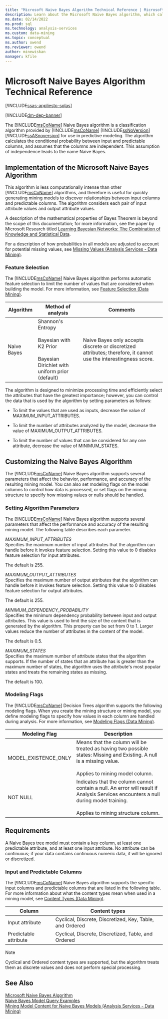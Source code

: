 ```yaml
---
title: "Microsoft Naive Bayes Algorithm Technical Reference | Microsoft Docs"
description: Learn about the Microsoft Naive Bayes algorithm, which calculates conditional probability between input and predictable columns in SQL Server Analysis Services.
ms.date: 02/14/2022
ms.prod: sql
ms.technology: analysis-services
ms.custom: data-mining
ms.topic: conceptual
ms.author: owend
ms.reviewer: owend
author: minewiskan
manager: kfile
---
```

# Microsoft Naive Bayes Algorithm Technical Reference
[!INCLUDE[ssas-appliesto-sqlas](../includes/ssas-appliesto-sqlas.md)]

[!INCLUDE[dm-dep-banner](../includes/dm-dep-banner.md)]

  The [!INCLUDE[msCoName](../includes/msconame-md.md)] Naive Bayes algorithm is a classification algorithm provided by [!INCLUDE[msCoName](../includes/msconame-md.md)] [!INCLUDE[ssNoVersion](../includes/ssnoversion-md.md)] [!INCLUDE[ssASnoversion](../includes/ssasnoversion-md.md)] for use in predictive modeling. The algorithm calculates the conditional probability between input and predictable columns, and assumes that the columns are independent. This assumption of independence leads to the name Naive Bayes.  
  
## Implementation of the Microsoft Naive Bayes Algorithm  
 This algorithm is less computationally intense than other [!INCLUDE[msCoName](../includes/msconame-md.md)] algorithms, and therefore is useful for quickly generating mining models to discover relationships between input columns and predictable columns. The algorithm considers each pair of input attribute values and output attribute values.  
  
 A description of the mathematical properties of Bayes Theorem is beyond the scope of this documentation; for more information, see the paper by Microsoft Research titled [Learning Bayesian Networks: The Combination of Knowledge and Statistical Data](https://go.microsoft.com/fwlink/?LinkId=207029).  
  
 For a description of how probabilities in all models are adjusted to account for potential missing values, see [Missing Values &#40;Analysis Services - Data Mining&#41;](../../analysis-services/data-mining/missing-values-analysis-services-data-mining.md).  
  
### Feature Selection  
 The [!INCLUDE[msCoName](../includes/msconame-md.md)] Naive Bayes algorithm performs automatic feature selection to limit the number of values that are considered when building the model. For more information, see [Feature Selection &#40;Data Mining&#41;](../../analysis-services/data-mining/feature-selection-data-mining.md).  
  
|Algorithm|Method of analysis|Comments|  
|---------------|------------------------|--------------|  
|Naive Bayes|Shannon's Entropy<br /><br /> Bayesian with K2 Prior<br /><br /> Bayesian Dirichlet with uniform prior (default)|Naive Bayes only accepts discrete or discretized attributes; therefore, it cannot use the interestingness score.|  
  
 The algorithm is designed to minimize processing time and efficiently select the attributes that have the greatest importance; however, you can control the data that is used by the algorithm by setting parameters as follows:  
  
-   To limit the values that are used as inputs, decrease the value of MAXIMUM_INPUT_ATTRIBUTES.  
  
-   To limit the number of attributes analyzed by the model, decrease the value of MAXIMUM_OUTPUT_ATTRIBUTES.  
  
-   To limit the number of values that can be considered for any one attribute, decrease the value of MINIMUM_STATES.  
  
## Customizing the Naive Bayes Algorithm  
 The [!INCLUDE[msCoName](../includes/msconame-md.md)] Naive Bayes algorithm supports several parameters that affect the behavior, performance, and accuracy of the resulting mining model. You can also set modeling flags on the model columns to control how data is processed, or set flags on the mining structure to specify how missing values or nulls should be handled.  
  
### Setting Algorithm Parameters  
 The [!INCLUDE[msCoName](../includes/msconame-md.md)] Naive Bayes algorithm supports several parameters that affect the performance and accuracy of the resulting mining model. The following table describes each parameter.  
  
 *MAXIMUM_INPUT_ATTRIBUTES*  
 Specifies the maximum number of input attributes that the algorithm can handle before it invokes feature selection. Setting this value to 0 disables feature selection for input attributes.  
  
 The default is 255.  
  
 *MAXIMUM_OUTPUT_ATTRIBUTES*  
 Specifies the maximum number of output attributes that the algorithm can handle before it invokes feature selection. Setting this value to 0 disables feature selection for output attributes.  
  
 The default is 255.  
  
 *MINIMUM_DEPENDENCY_PROBABILITY*  
 Specifies the minimum dependency probability between input and output attributes. This value is used to limit the size of the content that is generated by the algorithm. This property can be set from 0 to 1. Larger values reduce the number of attributes in the content of the model.  
  
 The default is 0.5.  
  
 *MAXIMUM_STATES*  
 Specifies the maximum number of attribute states that the algorithm supports. If the number of states that an attribute has is greater than the maximum number of states, the algorithm uses the attribute's most popular states and treats the remaining states as missing.  
  
 The default is 100.  
  
### Modeling Flags  
 The [!INCLUDE[msCoName](../includes/msconame-md.md)] Decision Trees algorithm supports the following modeling flags. When you create the mining structure or mining model, you define modeling flags to specify how values in each column are handled during analysis. For more information, see [Modeling Flags &#40;Data Mining&#41;](../../analysis-services/data-mining/modeling-flags-data-mining.md).  
  
|Modeling Flag|Description|  
|-------------------|-----------------|  
|MODEL_EXISTENCE_ONLY|Means that the column will be treated as having two possible states: Missing and Existing. A null is a missing value.<br /><br /> Applies to mining model column.|  
|NOT NULL|Indicates that the column cannot contain a null. An error will result if Analysis Services encounters a null during model training.<br /><br /> Applies to mining structure column.|  
  
## Requirements  
 A Naive Bayes tree model must contain a key column, at least one predictable attribute, and at least one input attribute. No attribute can be continuous; if your data contains continuous numeric data, it will be ignored or discretized.  
  
### Input and Predictable Columns  
 The [!INCLUDE[msCoName](../includes/msconame-md.md)] Naive Bayes algorithm supports the specific input columns and predictable columns that are listed in the following table. For more information about what the content types mean when used in a mining model, see [Content Types &#40;Data Mining&#41;](../../analysis-services/data-mining/content-types-data-mining.md).  
  
|Column|Content types|  
|------------|-------------------|  
|Input attribute|Cyclical, Discrete, Discretized, Key, Table, and Ordered|  
|Predictable attribute|Cyclical, Discrete, Discretized, Table, and Ordered|  
  
> [!NOTE]  
>  Cyclical and Ordered content types are supported, but the algorithm treats them as discrete values and does not perform special processing.  
  
## See Also  
 [Microsoft Naive Bayes Algorithm](../../analysis-services/data-mining/microsoft-naive-bayes-algorithm.md)   
 [Naive Bayes Model Query Examples](../../analysis-services/data-mining/naive-bayes-model-query-examples.md)   
 [Mining Model Content for Naive Bayes Models &#40;Analysis Services - Data Mining&#41;](../../analysis-services/data-mining/mining-model-content-for-naive-bayes-models-analysis-services-data-mining.md)  
  
  
